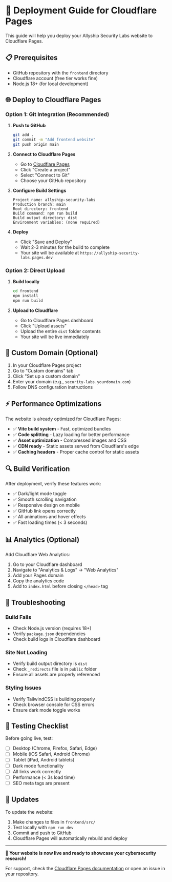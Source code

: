 # 🚀 Deployment Guide for Cloudflare Pages

This guide will help you deploy your Allyship Security Labs website to Cloudflare Pages.

## 📋 Prerequisites

- GitHub repository with the `frontend` directory
- Cloudflare account (free tier works fine)
- Node.js 18+ (for local development)

## 🌐 Deploy to Cloudflare Pages

### Option 1: Git Integration (Recommended)

1. **Push to GitHub**
   ```bash
   git add .
   git commit -m "Add frontend website"
   git push origin main
   ```

2. **Connect to Cloudflare Pages**
   - Go to [Cloudflare Pages](https://pages.cloudflare.com/)
   - Click "Create a project"
   - Select "Connect to Git"
   - Choose your GitHub repository

3. **Configure Build Settings**
   ```
   Project name: allyship-security-labs
   Production branch: main
   Root directory: frontend
   Build command: npm run build
   Build output directory: dist
   Environment variables: (none required)
   ```

4. **Deploy**
   - Click "Save and Deploy"
   - Wait 2-3 minutes for the build to complete
   - Your site will be available at `https://allyship-security-labs.pages.dev`

### Option 2: Direct Upload

1. **Build locally**
   ```bash
   cd frontend
   npm install
   npm run build
   ```

2. **Upload to Cloudflare**
   - Go to Cloudflare Pages dashboard
   - Click "Upload assets"
   - Upload the entire `dist` folder contents
   - Your site will be live immediately

## 🔧 Custom Domain (Optional)

1. In your Cloudflare Pages project
2. Go to "Custom domains" tab
3. Click "Set up a custom domain"
4. Enter your domain (e.g., `security-labs.yourdomain.com`)
5. Follow DNS configuration instructions

## ⚡ Performance Optimizations

The website is already optimized for Cloudflare Pages:

- ✅ **Vite build system** - Fast, optimized bundles
- ✅ **Code splitting** - Lazy loading for better performance  
- ✅ **Asset optimization** - Compressed images and CSS
- ✅ **CDN ready** - Static assets served from Cloudflare's edge
- ✅ **Caching headers** - Proper cache control for static assets

## 🔍 Build Verification

After deployment, verify these features work:

- ✅ Dark/light mode toggle
- ✅ Smooth scrolling navigation
- ✅ Responsive design on mobile
- ✅ GitHub link opens correctly
- ✅ All animations and hover effects
- ✅ Fast loading times (< 3 seconds)

## 📊 Analytics (Optional)

Add Cloudflare Web Analytics:

1. Go to your Cloudflare dashboard
2. Navigate to "Analytics & Logs" → "Web Analytics"
3. Add your Pages domain
4. Copy the analytics code
5. Add to `index.html` before closing `</head>` tag

## 🐛 Troubleshooting

### Build Fails
- Check Node.js version (requires 18+)
- Verify `package.json` dependencies
- Check build logs in Cloudflare dashboard

### Site Not Loading
- Verify build output directory is `dist`
- Check `_redirects` file is in `public` folder
- Ensure all assets are properly referenced

### Styling Issues
- Verify TailwindCSS is building properly
- Check browser console for CSS errors
- Ensure dark mode toggle works

## 📱 Testing Checklist

Before going live, test:

- [ ] Desktop (Chrome, Firefox, Safari, Edge)
- [ ] Mobile (iOS Safari, Android Chrome)
- [ ] Tablet (iPad, Android tablets)
- [ ] Dark mode functionality
- [ ] All links work correctly
- [ ] Performance (< 3s load time)
- [ ] SEO meta tags are present

## 🔄 Updates

To update the website:

1. Make changes to files in `frontend/src/`
2. Test locally with `npm run dev`
3. Commit and push to GitHub
4. Cloudflare Pages will automatically rebuild and deploy

---

**🎉 Your website is now live and ready to showcase your cybersecurity research!**

For support, check the [Cloudflare Pages documentation](https://developers.cloudflare.com/pages/) or open an issue in your repository.

